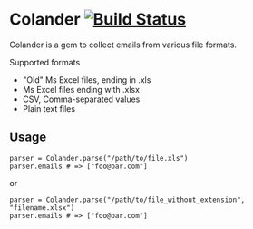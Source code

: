 Colander [![Build Status](https://secure.travis-ci.org/mynewsdesk/colander.png?branch=master)](http://travis-ci.org/mynewsdesk/colander)
==============
Colander is a gem to collect emails from various file formats.

Supported formats

  * "Old" Ms Excel files, ending in .xls
  * Ms Excel files ending with .xlsx
  * CSV, Comma-separated values
  * Plain text files

Usage
-----

    parser = Colander.parse("/path/to/file.xls")
    parser.emails # => ["foo@bar.com"]

or

    parser = Colander.parse("/path/to/file_without_extension", "filename.xlsx")
    parser.emails # => ["foo@bar.com"]

